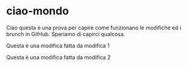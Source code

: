 # ciao-mondo

Ciao questa è una prova per capire come funzionano le modifiche ed i brunch in GitHub.
Speriamo di capirci qualcosa.


Questa è una modifica fatta da modifica 1




Questa è una modifica fatta da modifica 2

